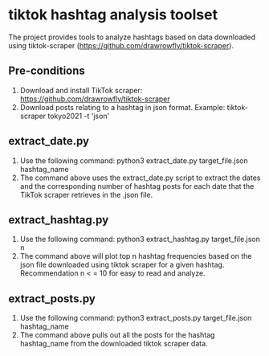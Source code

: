 # tiktok hashtag analysis toolset 
The project provides tools to analyze hashtags based on data downloaded using tiktok-scraper (https://github.com/drawrowfly/tiktok-scraper).

## Pre-conditions
1. Download and install TikTok scraper: https://github.com/drawrowfly/tiktok-scraper
2. Download posts relating to a hashtag in json format. Example: tiktok-scraper tokyo2021 -t 'json'

## extract_date.py
1. Use the following command: python3 extract_date.py target_file.json hashtag_name
2. The command above uses the extract_date.py script to extract the dates and the corresponding number of hashtag posts for each date that the TikTok scraper retrieves in the .json file.

## extract_hashtag.py
1. Use the following command: python3 extract_hashtag.py target_file.json n
2. The command above will plot top n hashtag frequencies based on the json file downloaded using tiktok scraper for a given hashtag. Recommendation n < = 10 for easy to read and analyze.

## extract_posts.py
1. Use the following command: python3 extract_posts.py target_file.json hashtag_name
2. The command above pulls out all the posts for the hashtag hashtag_name from the downloaded tiktok scraper data. 
